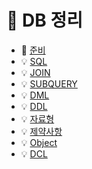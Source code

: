 # :pushpin: DB 정리

* :door: [준비](https://github.com/thdqudgns/TIL-Today-I-Learned/tree/main/DB/%EC%A4%80%EB%B9%84)
* :bulb: [SQL](https://github.com/thdqudgns/TIL-Today-I-Learned/tree/main/DB/SQL)
* :bulb: [JOIN](https://github.com/thdqudgns/TIL-Today-I-Learned/tree/main/DB/JOIN)
* :bulb: [SUBQUERY](https://github.com/thdqudgns/TIL-Today-I-Learned/tree/main/DB/SUBQUERY)
* :bulb: [DML](https://github.com/thdqudgns/TIL-Today-I-Learned/tree/main/DB/DML)
* :bulb: [DDL](https://github.com/thdqudgns/TIL-Today-I-Learned/tree/main/DB/DDL)
* :bulb: [자료형](https://github.com/thdqudgns/TIL-Today-I-Learned/tree/main/DB/DataType)
* :bulb: [제약사항](https://github.com/thdqudgns/TIL-Today-I-Learned/tree/main/DB/%EC%A0%9C%EC%95%BD%EC%82%AC%ED%95%AD)
* :bulb: [Object](https://github.com/thdqudgns/TIL-Today-I-Learned/tree/main/DB/Object)
* :bulb: [DCL](https://github.com/thdqudgns/TIL-Today-I-Learned/tree/main/DB/DCL)